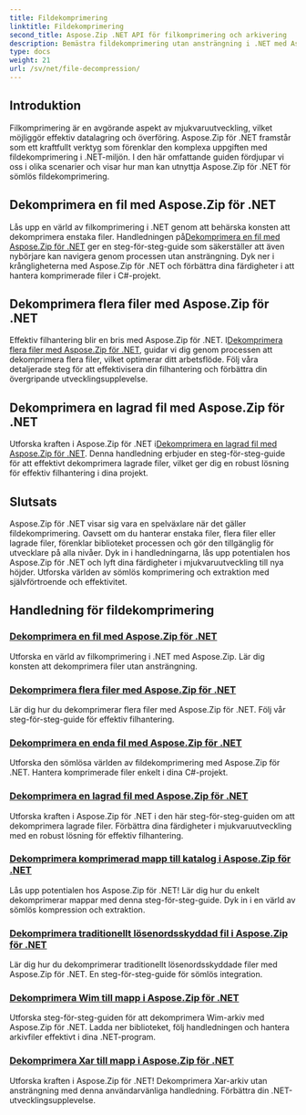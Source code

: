 ```yaml
---
title: Fildekomprimering
linktitle: Fildekomprimering
second_title: Aspose.Zip .NET API för filkomprimering och arkivering
description: Bemästra fildekomprimering utan ansträngning i .NET med Aspose.Zip för .NET tutorials. Lär dig att hantera komprimerade filer effektivt med steg-för-steg-guider.
type: docs
weight: 21
url: /sv/net/file-decompression/
---
```



## Introduktion

Filkomprimering är en avgörande aspekt av mjukvaruutveckling, vilket möjliggör effektiv datalagring och överföring. Aspose.Zip för .NET framstår som ett kraftfullt verktyg som förenklar den komplexa uppgiften med fildekomprimering i .NET-miljön. I den här omfattande guiden fördjupar vi oss i olika scenarier och visar hur man kan utnyttja Aspose.Zip för .NET för sömlös fildekomprimering.

## Dekomprimera en fil med Aspose.Zip för .NET

Lås upp en värld av filkomprimering i .NET genom att behärska konsten att dekomprimera enstaka filer. Handledningen på[Dekomprimera en fil med Aspose.Zip för .NET](./decompress-file/) ger en steg-för-steg-guide som säkerställer att även nybörjare kan navigera genom processen utan ansträngning. Dyk ner i krångligheterna med Aspose.Zip för .NET och förbättra dina färdigheter i att hantera komprimerade filer i C#-projekt.

## Dekomprimera flera filer med Aspose.Zip för .NET

 Effektiv filhantering blir en bris med Aspose.Zip för .NET. I[Dekomprimera flera filer med Aspose.Zip för .NET](./decompress-multiple-files/), guidar vi dig genom processen att dekomprimera flera filer, vilket optimerar ditt arbetsflöde. Följ våra detaljerade steg för att effektivisera din filhantering och förbättra din övergripande utvecklingsupplevelse.

## Dekomprimera en lagrad fil med Aspose.Zip för .NET

 Utforska kraften i Aspose.Zip för .NET i[Dekomprimera en lagrad fil med Aspose.Zip för .NET](./decompress-stored-file/). Denna handledning erbjuder en steg-för-steg-guide för att effektivt dekomprimera lagrade filer, vilket ger dig en robust lösning för effektiv filhantering i dina projekt.

## Slutsats

Aspose.Zip för .NET visar sig vara en spelväxlare när det gäller fildekomprimering. Oavsett om du hanterar enstaka filer, flera filer eller lagrade filer, förenklar biblioteket processen och gör den tillgänglig för utvecklare på alla nivåer. Dyk in i handledningarna, lås upp potentialen hos Aspose.Zip för .NET och lyft dina färdigheter i mjukvaruutveckling till nya höjder. Utforska världen av sömlös komprimering och extraktion med självförtroende och effektivitet.
## Handledning för fildekomprimering
### [Dekomprimera en fil med Aspose.Zip för .NET](./decompress-file/)
Utforska en värld av filkomprimering i .NET med Aspose.Zip. Lär dig konsten att dekomprimera filer utan ansträngning.
### [Dekomprimera flera filer med Aspose.Zip för .NET](./decompress-multiple-files/)
Lär dig hur du dekomprimerar flera filer med Aspose.Zip för .NET. Följ vår steg-för-steg-guide för effektiv filhantering.
### [Dekomprimera en enda fil med Aspose.Zip för .NET](./decompress-single-file/)
Utforska den sömlösa världen av fildekomprimering med Aspose.Zip för .NET. Hantera komprimerade filer enkelt i dina C#-projekt.
### [Dekomprimera en lagrad fil med Aspose.Zip för .NET](./decompress-stored-file/)
Utforska kraften i Aspose.Zip för .NET i den här steg-för-steg-guiden om att dekomprimera lagrade filer. Förbättra dina färdigheter i mjukvaruutveckling med en robust lösning för effektiv filhantering.
### [Dekomprimera komprimerad mapp till katalog i Aspose.Zip för .NET](./decompress-compressed-folder-directory/)
Lås upp potentialen hos Aspose.Zip för .NET! Lär dig hur du enkelt dekomprimerar mappar med denna steg-för-steg-guide. Dyk in i en värld av sömlös kompression och extraktion.
### [Dekomprimera traditionellt lösenordsskyddad fil i Aspose.Zip för .NET](./decompress-traditionally-password-protected-file/)
Lär dig hur du dekomprimerar traditionellt lösenordsskyddade filer med Aspose.Zip för .NET. En steg-för-steg-guide för sömlös integration.
### [Dekomprimera Wim till mapp i Aspose.Zip för .NET](./decompress-wim-folder/)
Utforska steg-för-steg-guiden för att dekomprimera Wim-arkiv med Aspose.Zip för .NET. Ladda ner biblioteket, följ handledningen och hantera arkivfiler effektivt i dina .NET-program.
### [Dekomprimera Xar till mapp i Aspose.Zip för .NET](./decompress-xar-folder/)
Utforska kraften i Aspose.Zip för .NET! Dekomprimera Xar-arkiv utan ansträngning med denna användarvänliga handledning. Förbättra din .NET-utvecklingsupplevelse.